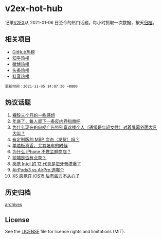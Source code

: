 # v2ex-hot-hub

 记录[V2EX](https://www.v2ex.com/)从 2021-01-06 日至今的热门话题。每小时抓取一次数据，按天[归档](archives)。
 
 ## 相关项目

- [GitHub热榜](https://github.com/lonnyzhang423/github-hot-hub)
- [知乎热榜](https://github.com/lonnyzhang423/zhihu-hot-hub)
- [微博热榜](https://github.com/lonnyzhang423/weibo-hot-hub)
- [头条热榜](https://github.com/lonnyzhang423/toutiao-hot-hub)
- [抖音热榜](https://github.com/lonnyzhang423/douyin-hot-hub)


 `更新时间：2021-11-05 14:07:30 +0800`

## 热议话题

1. [裸辞三个月的一些感想](https://www.v2ex.com/t/813107)
1. [年底了，每人留下一条反内卷指南吧](https://www.v2ex.com/t/813011)
1. [为什么现在的电梯广告特别喜欢找个人（通常是年轻女性）对着屏幕外面大吼大叫？](https://www.v2ex.com/t/813033)
1. [有定制版的 MBP 变态（发货）吗？](https://www.v2ex.com/t/813016)
1. [单踏板真香，尤其堵车的时候](https://www.v2ex.com/t/813084)
1. [为什么 iPhone 不做主题商店？](https://www.v2ex.com/t/813186)
1. [前端是否有点卷？](https://www.v2ex.com/t/813069)
1. [感觉 Intel 的 12 代真是把牙膏挤爆了](https://www.v2ex.com/t/813143)
1. [AirPods3 vs AirPro 选哪个](https://www.v2ex.com/t/813066)
1. [XS 感觉在 iOS15 后有些力不从心了](https://www.v2ex.com/t/813080)

## 历史归档

[archives](archives)

## License

See the [LICENSE](LICENSE) file for license rights and limitations (MIT).
